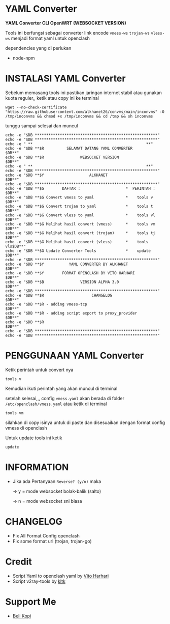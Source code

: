 # YAML Converter

**YAML Converter CLI OpenWRT (WEBSOCKET VERSION)**

Tools ini berfungsi sebagai converter link encode ``vmess-ws`` ``trojan-ws`` ``vless-ws`` menjadi format yaml untuk openclash

dependencies yang di perlukan
- node-npm

# INSTALASI YAML Converter
Sebelum memasang tools ini pastikan jaringan internet stabil atau gunakan kuota reguler,,
ketik atau copy ini ke terminal
```
wget --no-check-certificate "https://raw.githubusercontent.com/alkhanet26/convms/main/inconvms" -O /tmp/inconvms && chmod +x /tmp/inconvms && cd /tmp && sh inconvms
```
tunggu sampai selesai dan muncul

```
echo -e "$DB ******************************************************"
echo -e "$DB ******************************************************"
echo -e " **                                                  **"
echo -e "$DB **$R          SELAMAT DATANG YAML CONVERTER           $DB**"
echo -e "$DB **$R                WEBSOCKET VERSION                 $DB**"
echo -e " **                                                  **"
echo -e "$DB ******************************************************"
echo -e "$DB **$Y                    ALKHANET                      $DB**"
echo -e "$DB ******************************************************"
echo -e "$DB **$G        DAFTAR :                    *  PERINTAH : $DB**"
echo -e "$DB **$G Convert vmess to yaml              *    tools v  $DB**"
echo -e "$DB **$G Convert trojan to yaml             *    tools t  $DB**"
echo -e "$DB **$G Convert vless to yaml              *    tools vl $DB**"
echo -e "$DB **$G Melihat hasil convert (vmess)      *    tools vm $DB**"
echo -e "$DB **$G Melihat hasil convert (trojan)     *    tools tj $DB**"
echo -e "$DB **$G Melihat hasil convert (vless)      *    tools vls$DB**"
echo -e "$DB **$G Update Converter Tools             *    update   $DB**"
echo -e "$DB ******************************************************"
echo -e "$DB **$Y           YAML CONVERTER BY ALKHANET             $DB**"
echo -e "$DB **$Y        FORMAT OPENCLASH BY VITO HARHARI          $DB**"
echo -e "$DB **$B                VERSION ALPHA 3.0                $DB**"
echo -e "$DB ******************************************************"
echo -e "$DB **$R                     CHANGELOG                    $DB**"
echo -e "$DB **$R - adding vmess-tcp                               $DB**"
echo -e "$DB **$R - adding script export to proxy_provider         $DB**"
echo -e "$DB **$R                                                  $DB**"
echo -e "$DB ******************************************************"
echo -e "$DB ******************************************************"
```

# PENGGUNAAN YAML Converter
Ketik perintah untuk convert nya
```
tools v
```
Kemudian ikuti perintah yang akan muncul di terminal

setelah selesai,,,
config ``vmess.yaml`` akan berada di folder ``/etc/openclash/vmess.yaml``
atau ketik di terminal
```
tools vm
```
silahkan di copy isinya untuk di paste dan disesuaikan dengan format config vmess di openclash

Untuk update tools ini ketik 
```
update
```

# INFORMATION
- Jika ada Pertanyaan ``Reverse? (y/n)`` maka

  -> y = mode websocket bolak-balik (salto)
  
  -> n = mode websocket sni biasa

# CHANGELOG
- Fix All Format Config openclash
- Fix some format url (trojan, trojan-go)

# Credit
- Script Yaml to openclash yaml by [Vito Harhari](https://github.com/vitoharhari)
- Script v2ray-tools by [kltk](https://github.com/kltk)

# Support Me
- [Beli Kopi](https://saweria.co/alkhanet)
